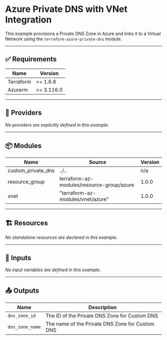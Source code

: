 <!-- BEGIN_TF_DOCS -->

# Azure Private DNS with VNet Integration

This example provisions a Private DNS Zone in Azure and links it to a Virtual Network using the `terraform-azure-private-dns` module.

---

## ✅ Requirements

| Name      | Version   |
|-----------|-----------|
| Terraform | >= 1.6.6  |
| Azurerm   | >= 3.116.0 |

---

## 🔌 Providers

_No providers are explicitly defined in this example._

---

## 📦 Modules

| Name           | Source                         | Version |
|----------------|--------------------------------|---------|
| custom_private_dns    | ../..                          | n/a     |
| resource_group | terraform-az-modules/resource-group/azure | 1.0.0   |
| vnet           | "terraform-az-modules/vnet/azure"         | 1.0.0   |

---

## 🏗️ Resources

_No standalone resources are declared in this example._

---

## 🔧 Inputs

_No input variables are defined in this example._

---

## 📤 Outputs

| Name                        | Description                          |
|-----------------------------|--------------------------------------|
| `dns_zone_id`      | The ID of the Private DNS Zone for Custom DNS|
| `dns_zone_name`             | The name of the Private DNS Zone for Custom DNS     |

<!-- END_TF_DOCS -->
